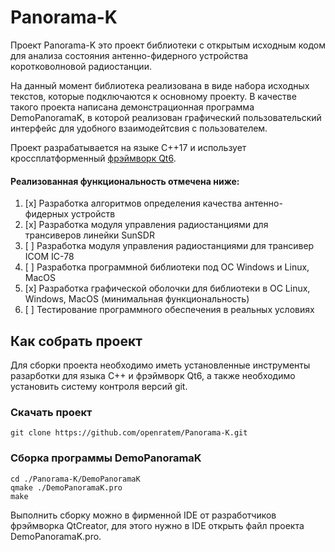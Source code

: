# Panorama-K

Проект Panorama-K это проект библиотеки с открытым исходным кодом для анализа состояния антенно-фидерного устройства 
коротковолновой радиостанции.

На данный момент библиотека реализована в виде набора исходных текстов, которые подключаются к основному проекту. 
В качестве такого проекта написана демонстрационная программа DemoPanoramaK, в которой реализован графический 
пользовательский интерфейс для удобного взаимодейтсвия с пользователем.

Проект разрабатывается на языке С++17 и использует кроссплатформенный [фрэймворк Qt6](https://www.qt.io/).

#### Реализованная функциональность отмечена ниже:

1. [x] Разработка алгоритмов определения качества антенно-фидерных устройств
2. [x] Разработка модуля управления радиостанциями для трансиверов линейки SunSDR
3. [ ] Разработка модуля управления радиостанциями для трансивер ICOM IC-78
3. [ ] Разработка программной библиотеки под ОС Windows и Linux, MacOS
4. [x] Разработка графической оболочки для библиотеки в ОС Linux, Windows, MacOS (минимальная функциональность)
5. [ ] Тестирование программного обеспечения в реальных условиях

## Как собрать проект

Для сборки проекта необходимо иметь установленные инструменты разарботки для языка С++ и фрэймворк Qt6, а также 
необходимо установить систему контроля версий git.

### Скачать проект

```
git clone https://github.com/openratem/Panorama-K.git
```

### Сборка программы DemoPanoramaK

```
cd ./Panorama-K/DemoPanoramaK
qmake ./DemoPanoramaK.pro
make 
```

Выполнить сборку можно в фирменной IDE от разработчиков фрэймворка QtCreator, для этого нужно в IDE открыть файл проекта
DemoPanoramaK.pro.

